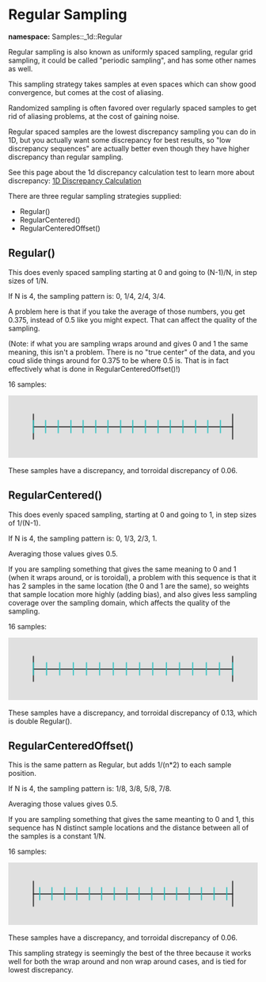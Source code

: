 # Regular Sampling

**namespace:** Samples::_1d::Regular

Regular sampling is also known as uniformly spaced sampling, regular grid sampling, it could be called "periodic sampling", and has some other names as well.

This sampling strategy takes samples at even spaces which can show good convergence, but comes at the cost of aliasing.

Randomized sampling is often favored over regularly spaced samples to get rid of aliasing problems, at the cost of gaining noise.

Regular spaced samples are the lowest discrepancy sampling you can do in 1D, but you actually want some discrepancy for best results, so "low discrepancy sequences" are actually better even though they have higher discrepancy than regular sampling.

See this page about the 1d discrepancy calculation test to learn more about discrepancy: [1D Discrepancy Calculation](../../../tests/1d/discrepancy/discrepancy.md)

There are three regular sampling strategies supplied:
* Regular()
* RegularCentered()
* RegularCenteredOffset()

## Regular()

This does evenly spaced sampling starting at 0 and going to (N-1)/N, in step sizes of 1/N.

If N is 4, the sampling pattern is:  0, 1/4, 2/4, 3/4.

A problem here is that if you take the average of those numbers, you get 0.375, instead of 0.5 like you might expect.  That can affect the quality of the sampling.

(Note: if what you are sampling wraps around and gives 0 and 1 the same meaning, this isn't a problem. There is no "true center" of the data, and you coud slide things around for 0.375 to be where 0.5 is. That is in fact effectively what is done in RegularCenteredOffset()!)

16 samples:

![16 samples Regular](../../../../output/samples/1d/regular/regular.png)

These samples have a discrepancy, and torroidal discrepancy of 0.06.

## RegularCentered()

This does evenly spaced sampling, starting at 0 and going to 1, in step sizes of 1/(N-1).

If N is 4, the sampling pattern is: 0, 1/3, 2/3, 1.

Averaging those values gives 0.5.

If you are sampling something that gives the same meaning to 0 and 1 (when it wraps around, or is toroidal), a problem with this sequence is that it has 2 samples in the same location (the 0 and 1 are the same), so weights that sample location more highly (adding bias), and also gives less sampling coverage over the sampling domain, which affects the quality of the sampling.

16 samples:

![16 samples Regular](../../../../output/samples/1d/regular/regularcentered.png)

These samples have a discrepancy, and torroidal discrepancy of 0.13, which is double Regular().

## RegularCenteredOffset()

This is the same pattern as Regular, but adds 1/(n*2) to each sample position.

If N is 4, the sampling pattern is: 1/8, 3/8, 5/8, 7/8.

Averaging those values gives 0.5.

If you are sampling something that gives the same meanting to 0 and 1, this sequence has N distinct sample locations and the distance between all of the samples is a constant 1/N.

16 samples:

![16 samples Regular](../../../../output/samples/1d/regular/regularcenteredoffset.png)

These samples have a discrepancy, and torroidal discrepancy of 0.06.

This sampling strategy is seemingly the best of the three because it works well for both the wrap around and non wrap around cases, and is tied for lowest discrepancy.
